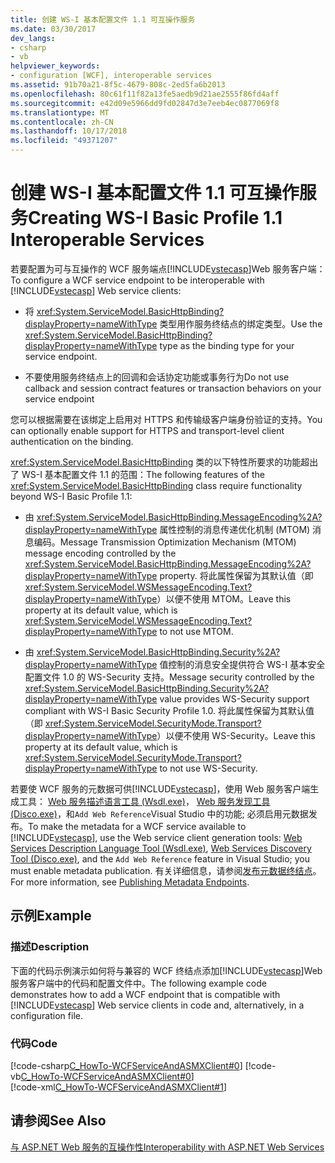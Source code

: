 ```yaml
---
title: 创建 WS-I 基本配置文件 1.1 可互操作服务
ms.date: 03/30/2017
dev_langs:
- csharp
- vb
helpviewer_keywords:
- configuration [WCF], interoperable services
ms.assetid: 91b70a21-8f5c-4679-808c-2ed5fa6b2013
ms.openlocfilehash: 80c61f11f82a13fe5aedb9d21ae2555f86fd4aff
ms.sourcegitcommit: e42d09e5966dd9fd02847d3e7eeb4ec0877069f8
ms.translationtype: MT
ms.contentlocale: zh-CN
ms.lasthandoff: 10/17/2018
ms.locfileid: "49371207"
---
```

# <a name="creating-ws-i-basic-profile-11-interoperable-services"></a><span data-ttu-id="ee4fb-102">创建 WS-I 基本配置文件 1.1 可互操作服务</span><span class="sxs-lookup"><span data-stu-id="ee4fb-102">Creating WS-I Basic Profile 1.1 Interoperable Services</span></span>
<span data-ttu-id="ee4fb-103">若要配置为可与互操作的 WCF 服务端点[!INCLUDE[vstecasp](../../../includes/vstecasp-md.md)]Web 服务客户端：</span><span class="sxs-lookup"><span data-stu-id="ee4fb-103">To configure a WCF service endpoint to be interoperable with [!INCLUDE[vstecasp](../../../includes/vstecasp-md.md)] Web service clients:</span></span>  
  
-   <span data-ttu-id="ee4fb-104">将 <xref:System.ServiceModel.BasicHttpBinding?displayProperty=nameWithType> 类型用作服务终结点的绑定类型。</span><span class="sxs-lookup"><span data-stu-id="ee4fb-104">Use the <xref:System.ServiceModel.BasicHttpBinding?displayProperty=nameWithType> type as the binding type for your service endpoint.</span></span>  
  
-   <span data-ttu-id="ee4fb-105">不要使用服务终结点上的回调和会话协定功能或事务行为</span><span class="sxs-lookup"><span data-stu-id="ee4fb-105">Do not use callback and session contract features or transaction behaviors on your service endpoint</span></span>  
  
 <span data-ttu-id="ee4fb-106">您可以根据需要在该绑定上启用对 HTTPS 和传输级客户端身份验证的支持。</span><span class="sxs-lookup"><span data-stu-id="ee4fb-106">You can optionally enable support for HTTPS and transport-level client authentication on the binding.</span></span>  
  
 <span data-ttu-id="ee4fb-107"><xref:System.ServiceModel.BasicHttpBinding> 类的以下特性所要求的功能超出了 WS-I 基本配置文件 1.1 的范围：</span><span class="sxs-lookup"><span data-stu-id="ee4fb-107">The following features of the <xref:System.ServiceModel.BasicHttpBinding> class require functionality beyond WS-I Basic Profile 1.1:</span></span>  
  
-   <span data-ttu-id="ee4fb-108">由 <xref:System.ServiceModel.BasicHttpBinding.MessageEncoding%2A?displayProperty=nameWithType> 属性控制的消息传递优化机制 (MTOM) 消息编码。</span><span class="sxs-lookup"><span data-stu-id="ee4fb-108">Message Transmission Optimization Mechanism (MTOM) message encoding controlled by the <xref:System.ServiceModel.BasicHttpBinding.MessageEncoding%2A?displayProperty=nameWithType> property.</span></span> <span data-ttu-id="ee4fb-109">将此属性保留为其默认值（即 <xref:System.ServiceModel.WSMessageEncoding.Text?displayProperty=nameWithType>）以便不使用 MTOM。</span><span class="sxs-lookup"><span data-stu-id="ee4fb-109">Leave  this property at its default value, which is <xref:System.ServiceModel.WSMessageEncoding.Text?displayProperty=nameWithType> to not use MTOM.</span></span>  
  
-   <span data-ttu-id="ee4fb-110">由 <xref:System.ServiceModel.BasicHttpBinding.Security%2A?displayProperty=nameWithType> 值控制的消息安全提供符合 WS-I 基本安全配置文件 1.0 的 WS-Security 支持。</span><span class="sxs-lookup"><span data-stu-id="ee4fb-110">Message security controlled by the <xref:System.ServiceModel.BasicHttpBinding.Security%2A?displayProperty=nameWithType> value provides WS-Security support compliant with WS-I Basic Security Profile 1.0.</span></span> <span data-ttu-id="ee4fb-111">将此属性保留为其默认值（即 <xref:System.ServiceModel.SecurityMode.Transport?displayProperty=nameWithType>）以便不使用 WS-Security。</span><span class="sxs-lookup"><span data-stu-id="ee4fb-111">Leave this property at its default value, which is <xref:System.ServiceModel.SecurityMode.Transport?displayProperty=nameWithType> to not use WS-Security.</span></span>  
  
 <span data-ttu-id="ee4fb-112">若要使 WCF 服务的元数据可供[!INCLUDE[vstecasp](../../../includes/vstecasp-md.md)]，使用 Web 服务客户端生成工具： [Web 服务描述语言工具 (Wsdl.exe)](/previous-versions/dotnet/netframework-4.0/7h3ystb6%28v=vs.100%29)， [Web 服务发现工具 (Disco.exe)](/previous-versions/dotnet/netframework-4.0/cy2a3ybs%28v=vs.100%29)，和`Add Web Reference`Visual Studio 中的功能; 必须启用元数据发布。</span><span class="sxs-lookup"><span data-stu-id="ee4fb-112">To make the metadata for a WCF service available to [!INCLUDE[vstecasp](../../../includes/vstecasp-md.md)], use the Web service client generation tools: [Web Services Description Language Tool (Wsdl.exe)](/previous-versions/dotnet/netframework-4.0/7h3ystb6%28v=vs.100%29), [Web Services Discovery Tool (Disco.exe)](/previous-versions/dotnet/netframework-4.0/cy2a3ybs%28v=vs.100%29), and the `Add Web Reference` feature in Visual Studio; you must enable metadata publication.</span></span> <span data-ttu-id="ee4fb-113">有关详细信息，请参阅[发布元数据终结点](../../../docs/framework/wcf/publishing-metadata-endpoints.md)。</span><span class="sxs-lookup"><span data-stu-id="ee4fb-113">For more information, see [Publishing Metadata Endpoints](../../../docs/framework/wcf/publishing-metadata-endpoints.md).</span></span>  
  
## <a name="example"></a><span data-ttu-id="ee4fb-114">示例</span><span class="sxs-lookup"><span data-stu-id="ee4fb-114">Example</span></span>  
  
### <a name="description"></a><span data-ttu-id="ee4fb-115">描述</span><span class="sxs-lookup"><span data-stu-id="ee4fb-115">Description</span></span>  
 <span data-ttu-id="ee4fb-116">下面的代码示例演示如何将与兼容的 WCF 终结点添加[!INCLUDE[vstecasp](../../../includes/vstecasp-md.md)]Web 服务客户端中的代码和配置文件中。</span><span class="sxs-lookup"><span data-stu-id="ee4fb-116">The following example code demonstrates how to add a WCF endpoint that is compatible with [!INCLUDE[vstecasp](../../../includes/vstecasp-md.md)] Web service clients in code and, alternatively, in a configuration file.</span></span>  
  
### <a name="code"></a><span data-ttu-id="ee4fb-117">代码</span><span class="sxs-lookup"><span data-stu-id="ee4fb-117">Code</span></span>  
 [!code-csharp[C_HowTo-WCFServiceAndASMXClient#0](../../../samples/snippets/csharp/VS_Snippets_CFX/c_howto-wcfserviceandasmxclient/cs/program.cs#0)]
 [!code-vb[C_HowTo-WCFServiceAndASMXClient#0](../../../samples/snippets/visualbasic/VS_Snippets_CFX/c_howto-wcfserviceandasmxclient/vb/program.vb#0)]  
 [!code-xml[C_HowTo-WCFServiceAndASMXClient#1](../../../samples/snippets/csharp/VS_Snippets_CFX/c_howto-wcfserviceandasmxclient/common/app.config#1)]  
  
## <a name="see-also"></a><span data-ttu-id="ee4fb-118">请参阅</span><span class="sxs-lookup"><span data-stu-id="ee4fb-118">See Also</span></span>  
 [<span data-ttu-id="ee4fb-119">与 ASP.NET Web 服务的互操作性</span><span class="sxs-lookup"><span data-stu-id="ee4fb-119">Interoperability with ASP.NET Web Services</span></span>](../../../docs/framework/wcf/feature-details/interop-with-aspnet-web-services.md)
